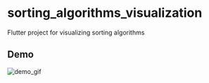 # sorting_algorithms_visualization

Flutter project for visualizing sorting algorithms

## Demo
![demo_gif](assets/demos/out.gif)
